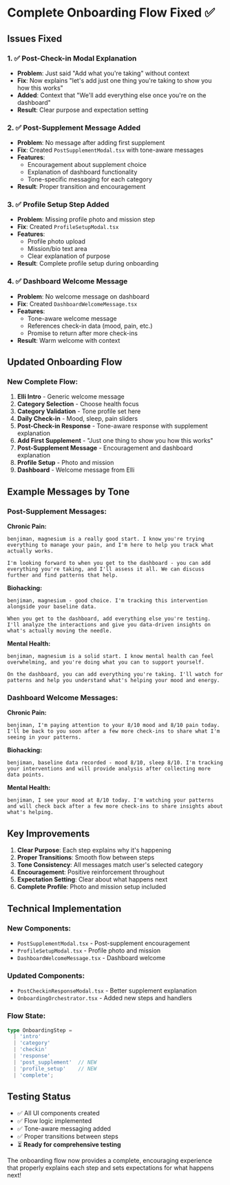 # Complete Onboarding Flow Fixed ✅

## Issues Fixed

### 1. ✅ Post-Check-in Modal Explanation
- **Problem**: Just said "Add what you're taking" without context
- **Fix**: Now explains "let's add just one thing you're taking to show you how this works"
- **Added**: Context that "We'll add everything else once you're on the dashboard"
- **Result**: Clear purpose and expectation setting

### 2. ✅ Post-Supplement Message Added
- **Problem**: No message after adding first supplement
- **Fix**: Created `PostSupplementModal.tsx` with tone-aware messages
- **Features**: 
  - Encouragement about supplement choice
  - Explanation of dashboard functionality
  - Tone-specific messaging for each category
- **Result**: Proper transition and encouragement

### 3. ✅ Profile Setup Step Added
- **Problem**: Missing profile photo and mission step
- **Fix**: Created `ProfileSetupModal.tsx`
- **Features**:
  - Profile photo upload
  - Mission/bio text area
  - Clear explanation of purpose
- **Result**: Complete profile setup during onboarding

### 4. ✅ Dashboard Welcome Message
- **Problem**: No welcome message on dashboard
- **Fix**: Created `DashboardWelcomeMessage.tsx`
- **Features**:
  - Tone-aware welcome message
  - References check-in data (mood, pain, etc.)
  - Promise to return after more check-ins
- **Result**: Warm welcome with context

## Updated Onboarding Flow

### New Complete Flow:
1. **Elli Intro** - Generic welcome message
2. **Category Selection** - Choose health focus
3. **Category Validation** - Tone profile set here
4. **Daily Check-in** - Mood, sleep, pain sliders
5. **Post-Check-in Response** - Tone-aware response with supplement explanation
6. **Add First Supplement** - "Just one thing to show you how this works"
7. **Post-Supplement Message** - Encouragement and dashboard explanation
8. **Profile Setup** - Photo and mission
9. **Dashboard** - Welcome message from Elli

## Example Messages by Tone

### Post-Supplement Messages:

**Chronic Pain:**
```
benjiman, magnesium is a really good start. I know you're trying everything to manage your pain, and I'm here to help you track what actually works.

I'm looking forward to when you get to the dashboard - you can add everything you're taking, and I'll assess it all. We can discuss further and find patterns that help.
```

**Biohacking:**
```
benjiman, magnesium - good choice. I'm tracking this intervention alongside your baseline data.

When you get to the dashboard, add everything else you're testing. I'll analyze the interactions and give you data-driven insights on what's actually moving the needle.
```

**Mental Health:**
```
benjiman, magnesium is a solid start. I know mental health can feel overwhelming, and you're doing what you can to support yourself.

On the dashboard, you can add everything you're taking. I'll watch for patterns and help you understand what's helping your mood and energy.
```

### Dashboard Welcome Messages:

**Chronic Pain:**
```
benjiman, I'm paying attention to your 8/10 mood and 8/10 pain today. I'll be back to you soon after a few more check-ins to share what I'm seeing in your patterns.
```

**Biohacking:**
```
benjiman, baseline data recorded - mood 8/10, sleep 8/10. I'm tracking your interventions and will provide analysis after collecting more data points.
```

**Mental Health:**
```
benjiman, I see your mood at 8/10 today. I'm watching your patterns and will check back after a few more check-ins to share insights about what's helping.
```

## Key Improvements

1. **Clear Purpose**: Each step explains why it's happening
2. **Proper Transitions**: Smooth flow between steps
3. **Tone Consistency**: All messages match user's selected category
4. **Encouragement**: Positive reinforcement throughout
5. **Expectation Setting**: Clear about what happens next
6. **Complete Profile**: Photo and mission setup included

## Technical Implementation

### New Components:
- `PostSupplementModal.tsx` - Post-supplement encouragement
- `ProfileSetupModal.tsx` - Profile photo and mission
- `DashboardWelcomeMessage.tsx` - Dashboard welcome

### Updated Components:
- `PostCheckinResponseModal.tsx` - Better supplement explanation
- `OnboardingOrchestrator.tsx` - Added new steps and handlers

### Flow State:
```typescript
type OnboardingStep = 
  | 'intro'
  | 'category' 
  | 'checkin'
  | 'response'
  | 'post_supplement'  // NEW
  | 'profile_setup'    // NEW
  | 'complete';
```

## Testing Status

- ✅ All UI components created
- ✅ Flow logic implemented
- ✅ Tone-aware messaging added
- ✅ Proper transitions between steps
- ⏳ **Ready for comprehensive testing**

The onboarding flow now provides a complete, encouraging experience that properly explains each step and sets expectations for what happens next!
